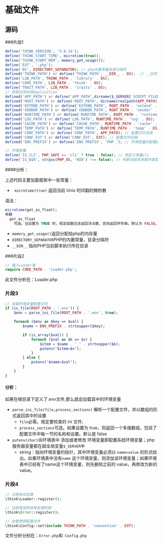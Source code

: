# 基础文件

## 源码

###片段1

```php
define('THINK_VERSION', '5.0.14');
define('THINK_START_TIME', microtime(true));
define('THINK_START_MEM', memory_get_usage());
define('EXT', '.php');
define('DS', DIRECTORY_SEPARATOR); // php内置常量目录分隔符
defined('THINK_PATH') or define('THINK_PATH', __DIR__ . DS);  // __DIR__指向PHP当前脚本执行所在目录
define('LIB_PATH', THINK_PATH . 'library' . DS);
define('CORE_PATH', LIB_PATH . 'think' . DS);
define('TRAIT_PATH', LIB_PATH . 'traits' . DS);
// 获取应用目录application
defined('APP_PATH') or define('APP_PATH',dirname($_SERVER['SCRIPT_FILENAME']) . DS);
defined('ROOT_PATH') or define('ROOT_PATH', dirname(realpath(APP_PATH)) . DS); // 项目根目录
defined('EXTEND_PATH') or define('EXTEND_PATH', ROOT_PATH . 'extend' . DS); // extend目录
defined('VENDOR_PATH') or define('VENDOR_PATH', ROOT_PATH . 'vendor' . DS); // vender目录
defined('RUNTIME_PATH') or define('RUNTIME_PATH', ROOT_PATH . 'runtime' . DS);
defined('LOG_PATH') or define('LOG_PATH', RUNTIME_PATH . 'log' . DS);
defined('CACHE_PATH') or define('CACHE_PATH', RUNTIME_PATH . 'cache' . DS);
defined('TEMP_PATH') or define('TEMP_PATH', RUNTIME_PATH . 'temp' . DS);
defined('CONF_PATH') or define('CONF_PATH', APP_PATH); // 配置文件目录
defined('CONF_EXT') or define('CONF_EXT', EXT); // 配置文件后缀
defined('ENV_PREFIX') or define('ENV_PREFIX', 'PHP_'); // 环境变量的配置前缀

// 环境常量
define('IS_CLI', PHP_SAPI == 'cli' ? true : false); // 预定义常量cli
define('IS_WIN', strpos(PHP_OS, 'WIN') !== false); // 判断当前系统操作类型
```

####分析：

上述代码主要加载框架中一些常量：

* ` microtime(true)` 返回当前 Unix 时间戳的微秒数

语法： 

```Php
microtime(get_as_float);
参数 
  get_as_float
	可选。当设置为 TRUE 时，规定函数应该返回浮点数，否则返回字符串。默认为 FALSE。
```



* `memory_get_usage()`返回分配给php的内存量
* `DIRECTORY_SEPARATOR`PHP的内置常量，目录分隔符
* `__DIR__` 指向PHP当前脚本执行所在目录

###片段2

```php
// 载入Loader类
require CORE_PATH . 'Loader.php';
```

此文件分析在：Loader.php

### 片段3

```php
// 加载环境变量配置文件
if (is_file(ROOT_PATH . '.env')) {
    $env = parse_ini_file(ROOT_PATH . '.env', true);

    foreach ($env as $key => $val) {
        $name = ENV_PREFIX . strtoupper($key);

        if (is_array($val)) {
            foreach ($val as $k => $v) {
                $item = $name . '_' . strtoupper($k);
                putenv("$item=$v");
            }
        } else {
            putenv("$name=$val");
        }
    }
}
```

#### 分析：

如果在根目录下定义了.env文件,那么就会加载其中的环境变量

* `parse_ini_file(file,process_sections)` 解析一个配置文件，并以数组的形式返回其中的设置
  * `file`必需。规定要检查的 ini 文件;
  * `process_sections`可选。如果设置为 true，则返回一个多维数组，包括了配置文件中每一节的名称和设置。默认是 false
* `putenv(char)`向环境表中 添加或者修改 环境变量即配置系统环境变量；php服务器变量都在超全局变量`$_SERVER`中
  * string：指向环境变量的指针，其中环境变量必须以 `name=value` 的形式给出。如果环境表中没有`name`  这个环境变量，则添加该环境变量；如果环境表中已经有了name这个环境变量，则先删除之前的 value，再修改为新的 value。

### 片段4

```php
// 注册自动加载
\think\Loader::register();

// 注册错误和异常处理机制
\think\Error::register();

// 加载惯例配置文件
\think\Config::set(include THINK_PATH . 'convention' . EXT);
```

文件分析分别在：`Error.php`和` Config.php`